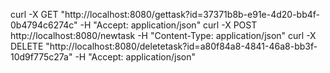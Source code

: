 curl -X GET "http://localhost:8080/gettask?id=37371b8b-e91e-4d20-bb4f-0b4794c6274c" -H "Accept: application/json"
curl -X POST http://localhost:8080/newtask -H "Content-Type: application/json"
curl -X DELETE "http://localhost:8080/deletetask?id=a80f84a8-4841-46a8-bb3f-10d9f775c27a" -H "Accept: application/json"